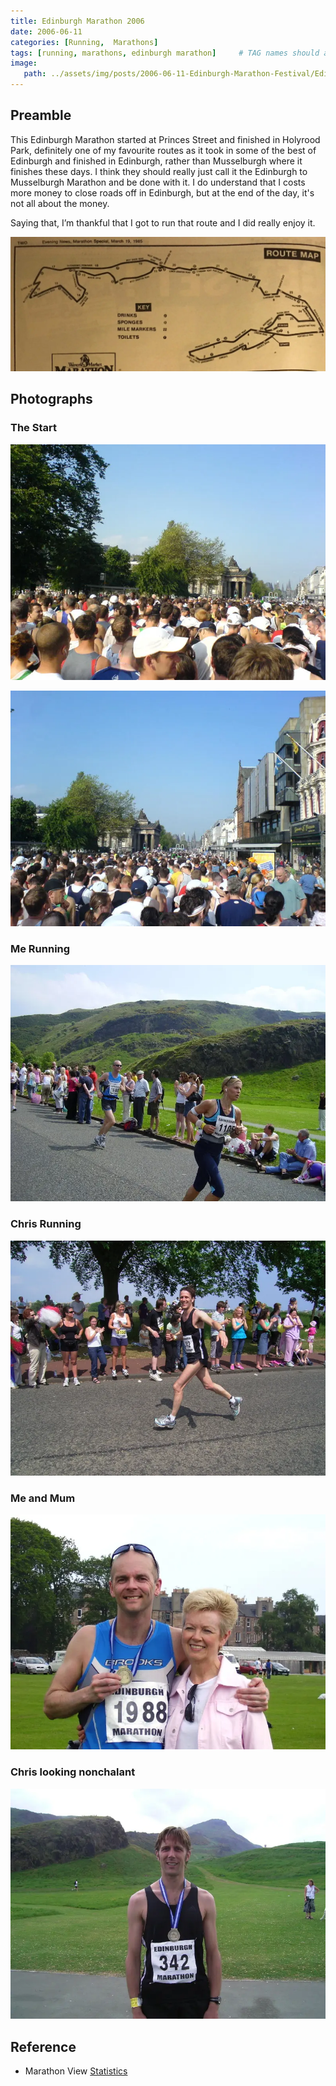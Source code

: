 ```yaml
---
title: Edinburgh Marathon 2006
date: 2006-06-11
categories: [Running,  Marathons]
tags: [running, marathons, edinburgh marathon]     # TAG names should always be lowercase
image:
   path: ../assets/img/posts/2006-06-11-Edinburgh-Marathon-Festival/Edinburgh_Marathon_2006.webp
---
```


## Preamble

This Edinburgh Marathon started at Princes Street and finished in Holyrood Park, definitely one of my favourite routes  as it took in some of the best of Edinburgh and finished in Edinburgh, rather than Musselburgh where it finishes these days. I think they should really just call it the Edinburgh to Musselburgh Marathon and be done with it. I do understand that I costs more money to close roads off in Edinburgh, but at the end of the day, it's not all about the money.

Saying that, I’m thankful that I got to run that route and I did really enjoy it.

![Original Route](../assets/img/posts/2006-06-11-Edinburgh-Marathon-Festival/Old_Edinburgh_Marathon_Route.webp)

## Photographs

### The Start

![The Start](../assets/img/posts/2006-06-11-Edinburgh-Marathon-Festival/The_Start2.webp)

![The Start](../assets/img/posts/2006-06-11-Edinburgh-Marathon-Festival/The_Start.webp)

### Me Running

![Me Running](../assets/img/posts/2006-06-11-Edinburgh-Marathon-Festival/Me_Running.webp)

### Chris Running

![Chris Running](../assets/img/posts/2006-06-11-Edinburgh-Marathon-Festival/Chris_Running.webp)

### Me and Mum

![Me and Mum](../assets/img/posts/2006-06-11-Edinburgh-Marathon-Festival/Mum_and_Me.webp)

### Chris looking nonchalant

![Chris](../assets/img/posts/2006-06-11-Edinburgh-Marathon-Festival/Chris_Dawson.webp)

## Reference

* Marathon View [Statistics](https://marathonview.net/race/98397)
